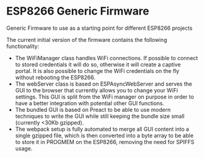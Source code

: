 # ESP8266 Generic Firmware
Generic Firmware to use as a starting point for different ESP8266 projects

The current initial version of the firmware contains the following functionality:

* The WiFiManager class handles WiFi connections. If possible to connect to stored credentials it will do so, otherwise it will create a captive portal. It is also possible to change the WiFi credentials on the fly without rebooting the ESP8266.
* The webServer class is based on ESPAsyncWebServer and serves the GUI to the browser that currently allows you to change your WiFi settings. This GUI is split from the WiFi manager on purpose in order to have a better integration with potential other GUI functions.
* The bundled GUI is based on Preact to be able to use modern techniques to write the GUI while still keeping the bundle size small (currently <30Kb gzipped). 
* The webpack setup is fully automated to merge all GUI content into a single gzipped file, which is then converted into a byte array to be able to store it in PROGMEM on the ESP8266, removing the need for SPIFFS usage.
